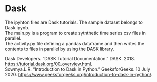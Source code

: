 # Dask

The ipyhton files are Dask tutorials.  The sample dataset belongs to Dask.ipynb.  
The main.py is a program to create sytnthetic time series csv files in parallel.  
The activity.py file defining a pandas dataframe and then writes the contents to files in parallel by using the DASK library.

Dask Developers. “DASK Tutorial Documentation.” DASK. 2018. https://tutorial.dask.org/00_overview.html.  
Sowmya.L.R. “Introduction to Dask in Python.” GeeksforGeeks. 10 July 2020. https://www.geeksforgeeks.org/introduction-to-dask-in-python/.
